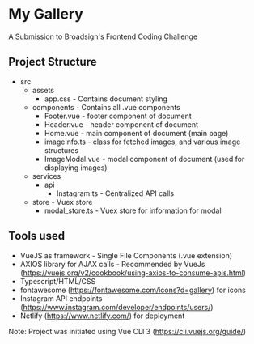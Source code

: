 # My <Instagram> Gallery
A Submission to Broadsign's Frontend Coding Challenge

## Project Structure
* src
    * assets
        * app.css - Contains document styling
    * components - Contains all .vue components
        * Footer.vue - footer component of document
        * Header.vue - header component of document
        * Home.vue - main component of document (main page)
        * imageInfo.ts - class for fetched images, and various image structures
        * ImageModal.vue - modal component of document (used for displaying images)
    * services
        * api
            * Instagram.ts - Centralized API calls
    * store - Vuex store
        * modal_store.ts - Vuex store for information for modal

## Tools used
* VueJS as framework - Single File Components (.vue extension)
* AXIOS library for AJAX calls - Recommended by VueJs (https://vuejs.org/v2/cookbook/using-axios-to-consume-apis.html)
* Typescript/HTML/CSS
* fontawesome (https://fontawesome.com/icons?d=gallery) for icons
* Instagram API endpoints (https://www.instagram.com/developer/endpoints/users/)
* Netlify (https://www.netlify.com/) for deployment 

Note: Project was initiated using Vue CLI 3 (https://cli.vuejs.org/guide/)

